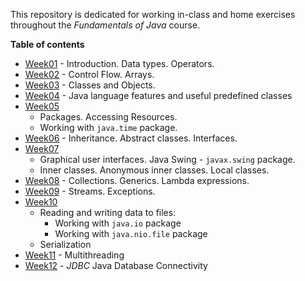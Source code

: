 This repository is dedicated for working in-class and home exercises throughout the *Fundamentals of Java* course.

**Table of contents**
- [Week01](https://github.com/Aemilus/Fundamentals_of_JAVA_Programming/tree/master/src/me/academy/javaprogrammer/week01) - Introduction. Data types. Operators.
- [Week02](https://github.com/Aemilus/Fundamentals_of_JAVA_Programming/tree/master/src/me/academy/javaprogrammer/week02) - Control Flow. Arrays.
- [Week03](https://github.com/Aemilus/Fundamentals_of_JAVA_Programming/tree/master/src/me/academy/javaprogrammer/week03) - Classes and Objects.
- [Week04](https://github.com/Aemilus/Fundamentals_of_JAVA_Programming/tree/master/src/me/academy/javaprogrammer/week04) - Java language features and useful predefined classes
- [Week05](https://github.com/Aemilus/Fundamentals_of_JAVA_Programming/tree/master/src/me/academy/javaprogrammer/week05) 
  - Packages. Accessing Resources.
  - Working with ``java.time`` package.
- [Week06](https://github.com/Aemilus/Fundamentals_of_JAVA_Programming/tree/master/src/me/academy/javaprogrammer/week06) - Inheritance. Abstract classes. Interfaces.
- [Week07](https://github.com/Aemilus/Fundamentals_of_JAVA_Programming/tree/master/src/me/academy/javaprogrammer/week07)
    - Graphical user interfaces. Java Swing - ``javax.swing`` package.
    - Inner classes. Anonymous inner classes. Local classes.
- [Week08](https://github.com/Aemilus/Fundamentals_of_JAVA_Programming/tree/master/src/me/academy/javaprogrammer/week08) - Collections. Generics. Lambda expressions.
- [Week09](https://github.com/Aemilus/Fundamentals_of_JAVA_Programming/tree/master/src/me/academy/javaprogrammer/week09) - Streams. Exceptions.
- [Week10](https://github.com/Aemilus/Fundamentals_of_JAVA_Programming/tree/master/src/me/academy/javaprogrammer/week10)
  - Reading and writing data to files:
    - Working with `java.io` package
    - Working with `java.nio.file` package
  - Serialization
- [Week11](https://github.com/Aemilus/Fundamentals_of_JAVA_Programming/tree/master/src/me/academy/javaprogrammer/week11) - Multithreading
- [Week12](https://github.com/Aemilus/Fundamentals_of_JAVA_Programming/tree/master/src/me/academy/javaprogrammer/week12) - _JDBC_ Java Database Connectivity
